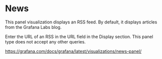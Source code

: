 # News

This panel visualization displays an RSS feed. By default, it displays articles from the Grafana Labs blog.

Enter the URL of an RSS in the URL field in the Display section. This panel type does not accept any other queries.

<https://grafana.com/docs/grafana/latest/visualizations/news-panel/>
